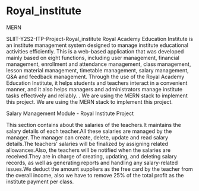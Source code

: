 # Royal_institute
MERN

SLIIT-Y2S2-ITP-Project-Royal_institute
Royal Academy Education Institute is an institute management system designed to manage institute educational activities efficiently. This is a web-based application that was developed mainly based on eight functions, including user management, financial management, enrollment and attendance management, class management, lesson material management, timetable management, salary management, Q&A and feedback management. Through the use of the Royal Academy Education Institute, it helps students and teachers interact in a convenient manner, and it also helps managers and administrators manage institute tasks effectively and reliably. . We are using the MERN stack to implement this project. We are using the MERN stack to implement this project.

Salary Management Module - Royal Institute Project

This section contains about the salaries of the teachers.It maintains the salary details of each teacher.All these salaries are managed by the manager. The manager can create, delete, update and read salary details.The teachers' salaries will be finalized by assigning related allowances.Also, the teachers will be notified when the salaries are received.They are in charge of creating, updating, and deleting salary records, as well as generating reports and handling any salary-related issues.We deduct the amount suppliers as the free card by the teacher from the overall income, also we have to remove 25% of the total profit as the institute payment per class.


